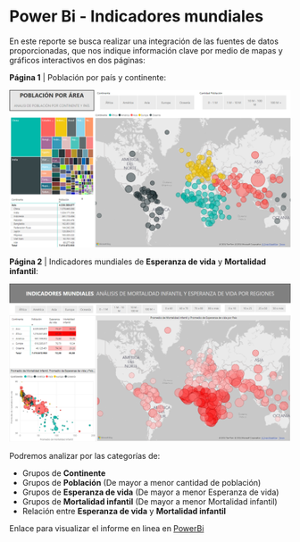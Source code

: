 # Power Bi - Indicadores mundiales

En este reporte se busca realizar una integración de las fuentes de datos proporcionadas, que nos indique información clave por medio de mapas y gráficos interactivos en dos páginas:
 
  **Página 1** | Población por país y continente:

  ![pagina_1.png](https://github.com/guadano/Power_Bi_Indicadores_mundiales/blob/main/Imagenes/pagina_1.png)
  
  **Página 2** | Indicadores mundiales de **Esperanza de vida** y **Mortalidad infantil**:

  ![pagina_2.png](https://github.com/guadano/Power_Bi_Indicadores_mundiales/blob/main/Imagenes/pagina_2.png)
  
Podremos analizar por las categorías de:

  - Grupos de **Continente**
  - Grupos de **Población** (De mayor a menor cantidad de población)
  - Grupos de **Esperanza de vida** (De mayor a menor Esperanza de vida)
  - Grupos de **Mortalidad infantil** (De mayor a menor Mortalidad infantil)
  - Relación entre **Esperanza de vida** y **Mortalidad infantil**
  
Enlace para visualizar el informe en linea en [PowerBi](https://app.powerbi.com/view?r=eyJrIjoiOGE1OTZiYjctMWMzMi00NTRlLTk1YmUtNTlmODFkYjMxOWE5IiwidCI6ImJlYTQyMGRlLTJkNjYtNDZmYy05OTVkLTUxYzYwN2MwOGQxZSIsImMiOjl9)
